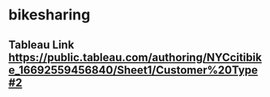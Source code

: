 # bikesharing

## Tableau Link https://public.tableau.com/authoring/NYCcitibike_16692559456840/Sheet1/Customer%20Type#2

